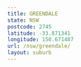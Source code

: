 ```yaml
---
title: GREENDALE
state: NSW
postcode: 2745
latitude: -33.871341
longitude: 150.671487
url: /nsw/greendale/
layout: suburb
---
```

